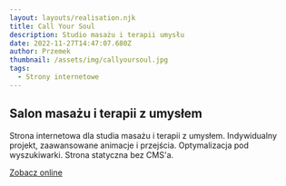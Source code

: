 ```yaml
---
layout: layouts/realisation.njk
title: Call Your Soul
description: Studio masażu i terapii umysłu
date: 2022-11-27T14:47:07.680Z
author: Przemek
thumbnail: /assets/img/callyoursoul.jpg
tags:
  - Strony internetowe
---
```

## Salon masażu i terapii z umysłem

Strona internetowa dla studia masażu i terapii z umysłem. Indywidualny projekt, zaawansowane animacje i przejścia. Optymalizacja pod wyszukiwarki. Strona statyczna bez CMS'a.

<a href="https://callyoursoul.pl/" title="Zobacz online" target="_blank" class="button" rel="nofollow">Zobacz online</a>